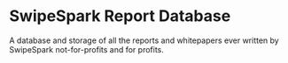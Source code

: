 # SwipeSpark Report Database
A database and storage of all the reports and whitepapers ever written by SwipeSpark not-for-profits and for profits.
